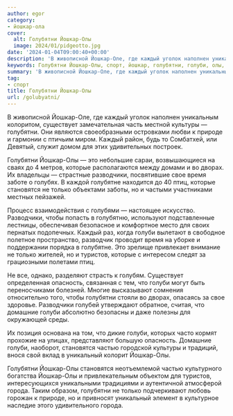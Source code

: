 ```yaml
---
author: egor
category:
- йошкар-ола
cover:
  alt: Голубятни Йошкар-Олы
  image: 2024/01/pidgeotto.jpg
date: '2024-01-04T09:00:40+00:00'
description: 'В живописной Йошкар-Оле, где каждый уголок наполнен уникальным колоритом, существует замечательная часть местной культуры — голубятни. Они являются...'
keywords: Голубятни Йошкар-Олы, спорт, йошкар, голубятни, голуби, олы, каждый, которые, разводчики, становятся, только, существует, культуры, природе, это, дворах, свое
summary: 'В живописной Йошкар-Оле, где каждый уголок наполнен уникальным колоритом, существует замечательная часть местной культуры — голубятни. Они являются...'
tag:
- спорт
title: Голубятни Йошкар-Олы
url: /golubyatni/
---
```


В живописной Йошкар-Оле, где каждый уголок наполнен уникальным колоритом, существует замечательная часть местной культуры — голубятни. Они являются своеобразными островками любви к природе и гармонии с птичьим миром. Каждый район, будь то Сомбатхей, или Девятый, служит домом для этих удивительных построек.

Голубятни Йошкар-Олы — это небольшие сараи, возвышающиеся на сваях до 4 метров, которые располагаются между домами и во дворах. Их владельцы — страстные разводчики, посвятившие свое время заботе о голубях. В каждой голубятне находится до 40 птиц, которые становятся не только объектами заботы, но и частыми участниками местных пейзажей.

Процесс взаимодействия с голубями — настоящее искусство. Разводчики, чтобы попасть в голубятню, используют подставленные лестницы, обеспечивая безопасное и комфортное место для своих пернатых подопечных. Каждый раз, когда голуби вылетают в свободное полетное пространство, разводчик проводит время на уборке и поддержании порядка в голубятне. Это зрелище привлекает внимание не только жителей, но и туристов, которые с интересом следят за грациозными полетами птиц.

Не все, однако, разделяют страсть к голубям. Существует определенная опасность, связанная с тем, что голуби могут быть переносчиками болезней. Многие высказывают сомнения относительно того, чтобы голубятни стояли во дворах, опасаясь за свое здоровье. Разводчики голубей утверждают обратное, считая, что домашние голуби абсолютно безопасны и даже полезны для окружающей среды.

Их позиция основана на том, что дикие голуби, которых часто кормят прохожие на улицах, представляют большую опасность. Домашние голуби, наоборот, становятся частью городской культуры и традиций, внося свой вклад в уникальный колорит Йошкар-Олы.

Голубятни Йошкар-Олы становятся неотъемлемой частью культурного богатства Йошкар-Олы и привлекательным объектом для туристов, интересующихся уникальными традициями и аутентичной атмосферой города. Таким образом, голубятни не только подчеркивают любовь горожан к природе, но и привносят уникальный элемент в культурное наследие этого удивительного города.